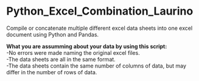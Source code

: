 # Python_Excel_Combination_Laurino
Compile or concatenate multiple different excel data sheets into one excel document using Python and Pandas.

<b>What you are assumming about your data by using this script:<br></b>
  -No errors were made naming the original excel files. <br>
  -The data sheets are all in the same format.<br>
  -The data sheets contain the same number of columns of data, but may differ in the number of rows of data.<br>
